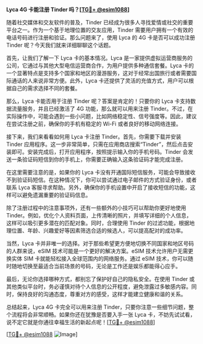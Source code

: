**Lyca 4G 卡能注册 Tinder 吗？[[TG💪+ @esim1088](https://t.me/s/esim1088)]**

随着社交媒体和交友软件的普及，Tinder 已经成为很多人寻找爱情或社交的重要平台之一。作为一个基于地理位置的交友应用，Tinder 需要用户拥有一个有效的电话号码进行注册和验证。那么问题来了，使用 Lyca 的 4G 卡是否可以成功注册 Tinder 呢？今天我们就来详细聊聊这个话题。

首先，让我们了解一下 Lyca 卡的基本情况。Lyca 是一家提供虚拟运营商服务的公司，它通过与其他大型电信运营商合作，为用户提供多种通信套餐。Lyca 卡的一个显著特点是支持多个国家和地区的漫游服务，这对于经常出国旅行或者需要国际通话的人来说非常方便。此外，Lyca 卡还提供了灵活的充值方式，用户可以根据自己的需求选择不同的套餐。

那么，Lyca 卡能否用于注册 Tinder 呢？答案是肯定的！只要你的 Lyca 卡支持数据流量服务，并且已经激活了 4G 功能，那么就可以用来注册 Tinder。不过，在实际操作中，可能会遇到一些小问题，比如网络稳定性、信号强度等。因此，建议在尝试注册之前，确保你的手机有稳定的 Wi-Fi 或者良好的移动网络连接。

接下来，我们来看看如何用 Lyca 卡注册 Tinder。首先，你需要下载并安装 Tinder 应用程序。这一步非常简单，只需在应用商店搜索“Tinder”，然后点击安装即可。安装完成后，打开应用程序，按照提示输入你的手机号码。Tinder 会发送一条验证码短信到你的手机上，你需要正确输入这条验证码才能完成注册。

在这里需要注意的是，如果你的 Lyca 卡没有开通国际短信服务，可能会导致接收不到验证码短信。在这种情况下，你可以尝试通过电子邮件的方式验证身份，或者联系 Lyca 客服寻求帮助。另外，确保你的手机设置中开启了接收短信的功能，这样可以避免遗漏重要的验证码信息。

除了注册过程中的注意事项外，还有一些额外的小技巧可以帮助你更好地使用 Tinder。例如，优化个人资料页面，上传清晰的照片，并填写详细的个人信息，这样可以吸引更多潜在的匹配对象。同时，合理使用 Tinder 的过滤功能，根据地理位置、年龄、兴趣爱好等因素筛选合适的候选人，可以提高配对的成功率。

当然，Lyca 卡并非唯一的选择。对于那些希望更方便地切换不同国家和地区号码的人群来说，eSIM 技术可能是一个更好的解决方案。eSIM 技术允许用户无需更换实体 SIM 卡就能轻松接入全球范围内的网络服务。通过 eSIM 技术，你可以随时随地切换至最适合当前场景的号码，无论是工作还是娱乐都能得心应手。

最后，无论你选择哪种方式，都别忘了保护好自己的隐私安全。在使用 Tinder 或其他类似平台时，务必谨慎对待个人信息的公开程度，避免泄露过多敏感内容。同时，保持良好的沟通态度，尊重对方的感受，这样才能建立健康和谐的关系。

总结起来，Lyca 4G 卡完全可以用来注册 Tinder，只要你注意一些细节问题，整个流程将会非常顺畅。如果你还在犹豫是否要入手一张 Lyca 卡，不妨先试试看，说不定它就是你通往幸福生活的新起点呢！[[TG💪+ @esim1088](https://t.me/s/esim1088)]

[[TG💪+ @esim1088](https://t.me/s/esim1088) ![Image](https://i.postimg.cc/4NQfJmqS/Snipaste-2025-05-13-00-14-12.png)]
